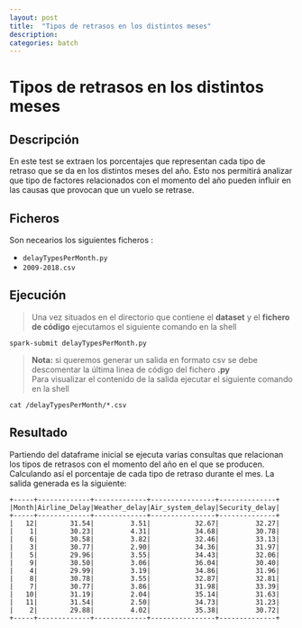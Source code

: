 ```yaml
---
layout: post
title:  "Tipos de retrasos en los distintos meses"
description:
categories: batch
---
```


# Tipos de retrasos en los distintos meses

## Descripción
En este test se extraen los porcentajes que representan cada tipo de retraso que se da en los distintos meses del año. Esto nos permitirá analizar que tipo de factores relacionados con el momento del año pueden influir en las causas que provocan que un vuelo se retrase.

## Ficheros
Son necearios los siguientes ficheros :


* `delayTypesPerMonth.py`
* `2009-2018.csv`

## Ejecución
>Una vez situados en el directorio que contiene el **dataset** y el **fichero de código** ejecutamos el siguiente comando en la shell

    spark-submit delayTypesPerMonth.py


>**Nota:** si queremos generar un salida en formato csv se debe descomentar la última linea de código del fichero **.py**  
Para visualizar el contenido de la salida ejecutar el siguiente comando en la shell

    cat /delayTypesPerMonth/*.csv


## Resultado

Partiendo del dataframe inicial se ejecuta varias consultas que relacionan los tipos de retrasos con el momento del año en el que se producen. Calculando así el porcentaje de cada tipo de retraso durante el mes. La salida generada es la siguiente: 

        
    +-----+-------------+-------------+----------------+--------------+
    |Month|Airline_Delay|Weather_delay|Air_system_delay|Security_delay|
    +-----+-------------+-------------+----------------+--------------+
    |   12|        31.54|         3.51|           32.67|         32.27|
    |    1|        30.23|         4.31|           34.68|         30.78|
    |    6|        30.58|         3.82|           32.46|         33.13|
    |    3|        30.77|         2.90|           34.36|         31.97|
    |    5|        29.96|         3.55|           34.43|         32.06|
    |    9|        30.50|         3.06|           36.04|         30.40|
    |    4|        29.99|         3.19|           34.86|         31.96|
    |    8|        30.78|         3.55|           32.87|         32.81|
    |    7|        30.77|         3.86|           31.98|         33.39|
    |   10|        31.19|         2.04|           35.14|         31.63|
    |   11|        31.54|         2.50|           34.73|         31.23|
    |    2|        29.88|         4.02|           35.38|         30.72|
    +-----+-------------+-------------+----------------+--------------+


